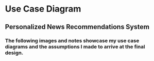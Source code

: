 # Use Case Diagram
## Personalized News Recommendations System
### The following images and notes showcase my use case diagrams and the assumptions I made to arrive at the final design.

